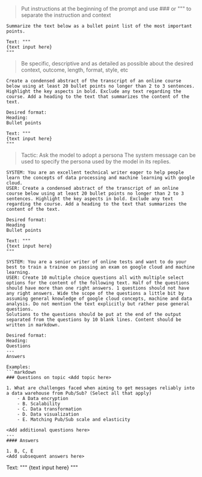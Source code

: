 > Put instructions at the beginning of the prompt and use ### or """ to separate the instruction and context

```text
Summarize the text below as a bullet point list of the most important points.

Text: """
{text input here}
"""
```

> Be specific, descriptive and as detailed as possible about the desired context, outcome, length, format, style, etc 

```text
Create a condensed abstract of the transcript of an online course below using at least 20 bullet points no longer than 2 to 3 sentences. Highlight the key aspects in bold. Exclude any text regarding the course. Add a heading to the text that summarizes the content of the text.

Desired format:
Heading:
Bullet points

Text: """
{text input here}
"""
```

> Tactic: Ask the model to adopt a persona The system message can be used to specify the persona used by the model in its replies.

```text
SYSTEM: You are an excellent technical writer eager to help people learn the concepts of data processing and machine learning with google cloud.
USER: Create a condensed abstract of the transcript of an online course below using at least 20 bullet points no longer than 2 to 3 sentences. Highlight the key aspects in bold. Exclude any text regarding the course. Add a heading to the text that summarizes the content of the text.

Desired format:
Heading
Bullet points

Text: """
{text input here}
"""
```

```text
SYSTEM: You are a senior writer of online tests and want to do your best to train a trainee on passing an exam on google cloud and machine learning.
USER: Create 10 multiple choice questions all with multiple select options for the content of the following text. Half of the questions should have more than one right answers. 1 questions should not have any right answers. Wide the scope of the questions a little bit by assuming general knowledge of google cloud concepts, machine and data analysis. Do not mention the text explicitly but rather pose general questions.
Solutions to the questions should be put at the end of the output separated from the questions by 10 blank lines. Content should be written in markdown.

Desired format:
Heading:
Questions
---
Answers

Examples:
```markdown
### Questions on topic <Add topic here>

1. What are challenges faced when aiming to get messages reliably into a data warehouse from Pub/Sub? (Select all that apply)
    - A Data encryption
    - B. Scalability
    - C. Data transformation
    - D. Data visualization
    - E. Matching Pub/Sub scale and elasticity

<Add additional questions here>
---
#### Answers

1. B, C, E
<Add subsequent answers here>
```
Text: """
{text input here}
"""
```